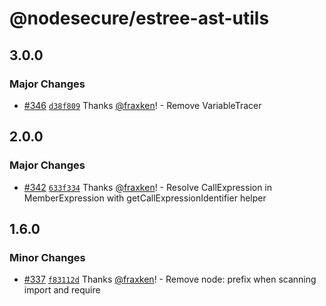 # @nodesecure/estree-ast-utils

## 3.0.0

### Major Changes

- [#346](https://github.com/NodeSecure/js-x-ray/pull/346) [`d38f809`](https://github.com/NodeSecure/js-x-ray/commit/d38f809aaf4963a0274f7f8355aebc78ccdfaa13) Thanks [@fraxken](https://github.com/fraxken)! - Remove VariableTracer

## 2.0.0

### Major Changes

- [#342](https://github.com/NodeSecure/js-x-ray/pull/342) [`633f334`](https://github.com/NodeSecure/js-x-ray/commit/633f334e1fbceb3d7eb20a08907c56502b51d6ca) Thanks [@fraxken](https://github.com/fraxken)! - Resolve CallExpression in MemberExpression with getCallExpressionIdentifier helper

## 1.6.0

### Minor Changes

- [#337](https://github.com/NodeSecure/js-x-ray/pull/337) [`f83112d`](https://github.com/NodeSecure/js-x-ray/commit/f83112de46a29e6a5d43ceef1e1d81f1775e2fa4) Thanks [@fraxken](https://github.com/fraxken)! - Remove node: prefix when scanning import and require
